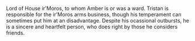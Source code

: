Lord of House ir'Moros, to whom Amber is or was a ward.
Tristan is responsible for the ir'Moros arms business, though his temperament can sometimes put him at an disadvantage. Despite his ocassional outbursts, he is a sincere and heartfelt person, who does right by those he considers friends.